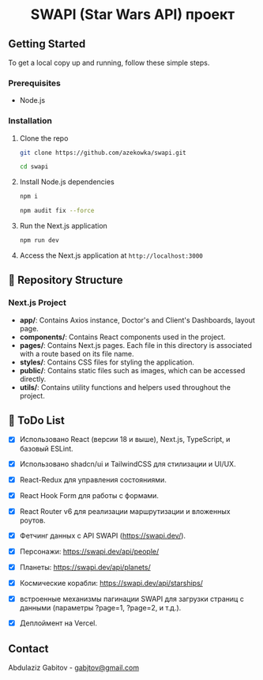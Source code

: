 # <p align="center" height="40px" width="40px"> SWAPI (Star Wars API) проект </p>

## Getting Started

To get a local copy up and running, follow these simple steps.

### Prerequisites

- Node.js

### Installation

1. Clone the repo
   ```sh
   git clone https://github.com/azekowka/swapi.git
   ```
    ```sh
    cd swapi
   ```
2. Install Node.js dependencies
   ```sh
   npm i
   ```
    ```sh
   npm audit fix --force
   ``` 
3. Run the Next.js application
   ```sh
   npm run dev
   ```
4. Access the Next.js application at `http://localhost:3000`

## 📂 Repository Structure

### Next.js Project

- **app/**: Contains Axios instance, Doctor's and Client's Dashboards, layout page.
- **components/**: Contains React components used in the project.
- **pages/**: Contains Next.js pages. Each file in this directory is associated with a route based on its file name.
- **styles/**: Contains CSS files for styling the application.
- **public/**: Contains static files such as images, which can be accessed directly.
- **utils/**: Contains utility functions and helpers used throughout the project.

## 📝 ToDo List

- [x] Использовано React (версии 18 и выше), Next.js, TypeScript, и базовый ESLint.
- [x] Использовано shadcn/ui и TailwindCSS для стилизации и UI/UX.
- [x] React-Redux для управления состояниями.
- [x] React Hook Form для работы с формами.
- [x] React Router v6 для реализации маршрутизации и вложенных роутов.
- [x] Фетчинг данных с API SWAPI (https://swapi.dev/). 
- [x] Персонажи: https://swapi.dev/api/people/
- [x] Планеты: https://swapi.dev/api/planets/
- [x] Космические корабли: https://swapi.dev/api/starships/ 
- [x] встроенные механизмы пагинации SWAPI для загрузки страниц с данными (параметры ?page=1, ?page=2, и т.д.).
- [x] Деплоймент на Vercel.


## Contact

Abdulaziz Gabitov - gabjtov@gmail.com